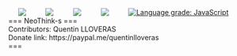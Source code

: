 <div style="display:flex;justify-content:space-around;"><img src="https://img.shields.io/badge/version-1.0.0-green.svg"/>
<img src="https://img.shields.io/github/repo-size/NeoNeTech/NeoThink-s.svg"/>
<img src="https://img.shields.io/github/languages/count/NeoNeTech/NeoThink-s.svg?color=green"/>
<img src="https://img.shields.io/github/license/NeoNeTech/NeoThink-s.svg"/>
<a href="https://lgtm.com/projects/g/NeoNeTech/NeoThink-s/context:javascript"><img alt="Language grade: JavaScript" src="https://img.shields.io/lgtm/grade/javascript/g/NeoNeTech/NeoThink-s-s.svg?logo=lgtm&logoWidth=18"/></a>
<br />
</div>
=== NeoThink-s ===<br />
Contributors: Quentin LLOVERAS<br />
Donate link: https://paypal.me/quentinlloveras<br />
===
